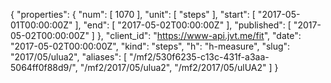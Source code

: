 {
  "properties": {
    "num": [
      1070
    ],
    "unit": [
      "steps"
    ],
    "start": [
      "2017-05-01T00:00:00Z"
    ],
    "end": [
      "2017-05-02T00:00:00Z"
    ],
    "published": [
      "2017-05-02T00:00:00Z"
    ]
  },
  "client_id": "https://www-api.jvt.me/fit",
  "date": "2017-05-02T00:00:00Z",
  "kind": "steps",
  "h": "h-measure",
  "slug": "2017/05/ulua2",
  "aliases": [
    "/mf2/530f6235-c13c-431f-a3aa-5064ff0f88d9/",
    "/mf2/2017/05/ulua2",
    "/mf2/2017/05/ulUA2"
  ]
}
